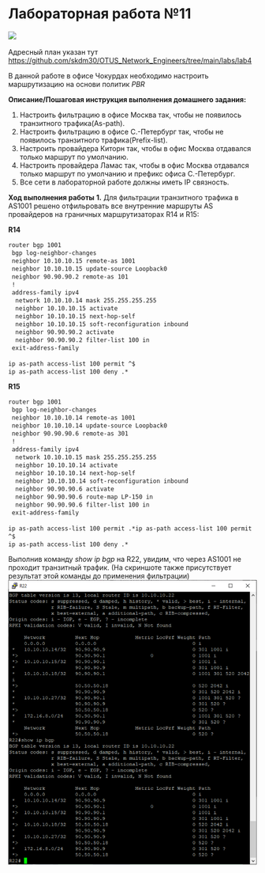 # Лабораторная работа №11
![](pic/map_lab5.png)     
       
Адресный план указан тут https://github.com/skdm30/OTUS_Network_Engineers/tree/main/labs/lab4     

В данной работе в офисе Чокурдах необходимо настроить маршрутизацию на основи политик *PBR*  

**Описание/Пошаговая инструкция выполнения домашнего задания:** 
 1. Настроить фильтрацию в офисе Москва так, чтобы не появилось транзитного трафика(As-path).
 2. Настроить фильтрацию в офисе С.-Петербург так, чтобы не появилось транзитного трафика(Prefix-list).
 3. Настроить провайдера Киторн так, чтобы в офис Москва отдавался только маршрут по умолчанию.
 4. Настроить провайдера Ламас так, чтобы в офис Москва отдавался только маршрут по умолчанию и префикс офиса С.-Петербург.
 5. Все сети в лабораторной работе должны иметь IP связность.  
 
**Ход выполнения работы** 
**1.** Для фильтрации транзитного трафика в AS1001 решено отфильровать все внутренние маршруты AS провайдеров на граничных маршрутизаторах R14 и R15:     

**R14**
```   
router bgp 1001
 bgp log-neighbor-changes
 neighbor 10.10.10.15 remote-as 1001
 neighbor 10.10.10.15 update-source Loopback0
 neighbor 90.90.90.2 remote-as 101
 !
 address-family ipv4
  network 10.10.10.14 mask 255.255.255.255
  neighbor 10.10.10.15 activate
  neighbor 10.10.10.15 next-hop-self
  neighbor 10.10.10.15 soft-reconfiguration inbound
  neighbor 90.90.90.2 activate
  neighbor 90.90.90.2 filter-list 100 in
 exit-address-family

ip as-path access-list 100 permit ^$      
ip as-path access-list 100 deny .*
```   
**R15** 
``` 
router bgp 1001
 bgp log-neighbor-changes
 neighbor 10.10.10.14 remote-as 1001
 neighbor 10.10.10.14 update-source Loopback0
 neighbor 90.90.90.6 remote-as 301
 !
 address-family ipv4
  network 10.10.10.15 mask 255.255.255.255
  neighbor 10.10.10.14 activate
  neighbor 10.10.10.14 next-hop-self
  neighbor 10.10.10.14 soft-reconfiguration inbound
  neighbor 90.90.90.6 activate
  neighbor 90.90.90.6 route-map LP-150 in
  neighbor 90.90.90.6 filter-list 100 in
 exit-address-family

ip as-path access-list 100 permit .*ip as-path access-list 100 permit ^$      
ip as-path access-list 100 deny .*
```     
Выполнив команду *show ip bgp* на R22, увидим, что через AS1001 не проходит транзитный трафик. (На скриншоте также присутствует результат этой команды до применения фильтрации)
![](pic/11.png)



